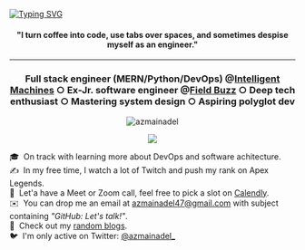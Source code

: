 [![Typing SVG](https://readme-typing-svg.herokuapp.com?font=Jost&size=92&color=000000&center=true&vCenter=true&width=1000&height=160&lines=%3CHello%2C+World!%2F%3E;%3C%E0%A6%95%E0%A6%BF%E0%A6%B0%E0%A7%87%2C+%E0%A6%AA%E0%A7%83%E0%A6%A5%E0%A6%BF%E0%A6%AC%E0%A7%80!%2F%3E)](https://git.io/typing-svg)
<h4 align="center">"I turn coffee into code, use tabs over spaces, and sometimes despise myself as an engineer."</h4>

---

<h3 align="center">Full stack engineer (MERN/Python/DevOps) @<a href='https://intelligentmachin.es'>Intelligent Machines</a> ○ Ex-Jr. software engineer @<a href='https://field.buzz'>Field Buzz</a> ○ Deep tech enthusiast ○ Mastering system design ○ Aspiring polyglot dev </h3>


<!-- - 👨‍💻 Personal site: [https://azmainadel.site/](https://azmainadel.me/)
- 📝 Some stuff I wrote: [https://azmainadel.site/blog/](https://azmainadel.site/blog/)
- 📫 Reach me: **azmainadel47@gmail.com**
- 📄 Check out my resume: [https://azmainadel.site/resume/](https://azmainadel.site/resume/) -->


<p align="center">
 <img align='center' src="https://komarev.com/ghpvc/?username=azmainadel" alt="azmainadel" /> 
</p>

<p align="center">
  <img src="https://github-readme-stats.vercel.app/api?username=azmainadel&show_icons=true"/>
</p>

🎓 &nbsp;On track with learning more about DevOps and software achitecture.\
✍️ &nbsp;In my free time, I watch a lot of Twitch and push my rank on Apex Legends.\
💬 &nbsp;Let'a have a Meet or Zoom call, feel free to pick a slot on [Calendly](https://calendly.com/azmainadel/30min).\
✉️ &nbsp;You can drop me an email at azmainadel47@gmail.com with subject containing *"GitHub: Let's talk!"*.\
📄 &nbsp;Check out my [random blogs](https://azmainadel.me/blog/).\
🐦 &nbsp;I'm only active on Twitter: [@azmainadel_](https://twitter.com/azmainadel_)
